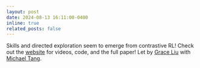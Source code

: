 ```yaml
---
layout: post
date: 2024-08-13 16:11:00-0400
inline: true
related_posts: false
---
```


Skills and directed exploration seem to emerge from contrastive RL! Check out the [website](https://graliuce.github.io/sgcrl/) for videos, code, and the full paper! Let by [Grace Liu](https://x.com/GraceLiu78) with [Michael Tang](https://michaeltang.xyz/).
